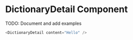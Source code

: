 # DictionaryDetail Component

TODO: Document and add examples

```js
<DictionaryDetail content="Hello" />
```
